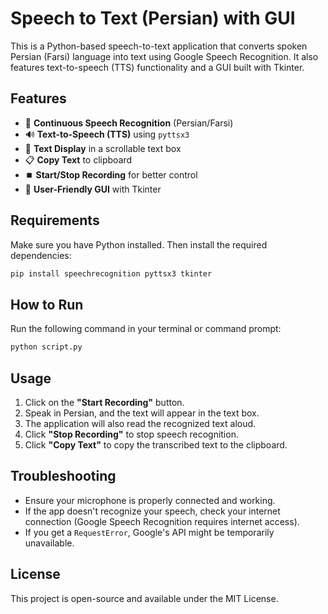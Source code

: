 # Speech to Text (Persian) with GUI

This is a Python-based speech-to-text application that converts spoken Persian (Farsi) language into text using Google Speech Recognition. It also features text-to-speech (TTS) functionality and a GUI built with Tkinter.

## Features
- 🎤 **Continuous Speech Recognition** (Persian/Farsi)
- 🔊 **Text-to-Speech (TTS)** using `pyttsx3`
- 📝 **Text Display** in a scrollable text box
- 📋 **Copy Text** to clipboard
- ⏹️ **Start/Stop Recording** for better control
- 🎨 **User-Friendly GUI** with Tkinter

## Requirements
Make sure you have Python installed. Then install the required dependencies:
```sh
pip install speechrecognition pyttsx3 tkinter
```

## How to Run
Run the following command in your terminal or command prompt:
```sh
python script.py
```

## Usage
1. Click on the **"Start Recording"** button.
2. Speak in Persian, and the text will appear in the text box.
3. The application will also read the recognized text aloud.
4. Click **"Stop Recording"** to stop speech recognition.
5. Click **"Copy Text"** to copy the transcribed text to the clipboard.

## Troubleshooting
- Ensure your microphone is properly connected and working.
- If the app doesn't recognize your speech, check your internet connection (Google Speech Recognition requires internet access).
- If you get a `RequestError`, Google's API might be temporarily unavailable.

## License
This project is open-source and available under the MIT License.

